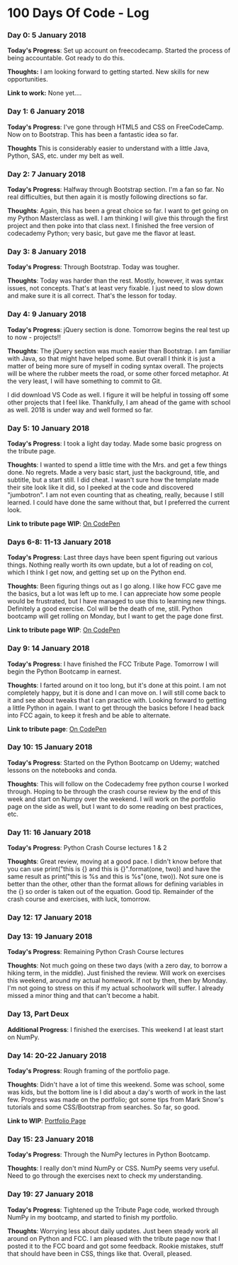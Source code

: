 # 100 Days Of Code - Log

### Day 0: 5 January 2018

**Today's Progress**: Set up account on freecodecamp. Started the process of being accountable. Got ready to do this. 

**Thoughts:** I am looking forward to getting started. New skills for new opportunities.

**Link to work:** None yet....

### Day 1: 6 January 2018

**Today's Progress**: I've gone through HTML5 and CSS on FreeCodeCamp. Now on to Bootstrap. This has been a fantastic idea so far. 

**Thoughts** This is considerably easier to understand with a little Java, Python, SAS, etc. under my belt as well. 

### Day 2: 7 January 2018

**Today's Progress**: Halfway through Bootstrap section. I'm a fan so far. No real difficulties, but then again it is mostly following directions so far. 

**Thoughts**: Again, this has been a great choice so far. I want to get going on my Python Masterclass as well. I am thinking I will give this through the first project and then poke into that class next. I finished the free version of codecademy Python; very basic, but gave me the flavor at least. 

### Day 3: 8 January 2018

**Today's Progress**: Through Bootstrap. Today was tougher.

**Thoughts**: Today was harder than the rest. Mostly, however, it was syntax issues, not concepts. That's at least very fixable. I just need to slow down and make sure it is all correct. That's the lesson for today. 

### Day 4: 9 January 2018

**Today's Progress**: jQuery section is done. Tomorrow begins the real test up to now - projects!!

**Thoughts**: The jQuery section was much easier than Bootstrap. I am familiar with Java, so that might have helped some. But overall I think it is just a matter of being more sure of myself in coding syntax overall. The projects will be where the rubber meets the road, or some other forced metaphor. At the very least, I will have something to commit to Git. 

I did download VS Code as well. I figure it will be helpful in tossing off some other projects that I feel like. Thankfully, I am ahead of the game with school as well. 2018 is under way and well formed so far. 

### Day 5: 10 January 2018

**Today's Progress**: I took a light day today. Made some basic progress on the tribute page. 

**Thoughts**: I wanted to spend a little time with the Mrs. and get a few things done. No regrets. Made a very basic start, just the background, title, and subtitle, but a start still. I did cheat. I wasn't sure how the template made their site look like it did, so I peeked at the code and discovered "jumbotron". I am not even counting that as cheating, really, because I still learned. I could have done the same without that, but I preferred the current look. 

**Link to tribute page WIP**: [On CodePen](https://codepen.io/brucemwarren/pen/MrVObQ)

### Days 6-8: 11-13 January 2018

**Today's Progress**: Last three days have been spent figuring out various things. Nothing really worth its own update, but a lot of reading on col, which I think I get now, and getting set up on the Python end. 

**Thoughts**: Been figuring things out as I go along. I like how FCC gave me the basics, but a lot was left up to me. I can appreciate how some people would be frustrated, but I have managed to use this to learning new things. Definitely a good exercise. Col will be the death of me, still. Python bootcamp will get rolling on Monday, but I want to get the page done first. 

**Link to tribute page WIP**: [On CodePen](https://codepen.io/brucemwarren/pen/MrVObQ)

### Day 9: 14 January 2018

**Today's Progress**: I have finished the FCC Tribute Page. Tomorrow I will begin the Python Bootcamp in earnest. 

**Thoughts**: I farted around on it too long, but it's done at this point. I am not completely happy, but it is done and I can move on. I will still come back to it and see about tweaks that I can practice with. Looking forward to getting a little Python in again. I want to get through the basics before I head back into FCC again, to keep it fresh and be able to alternate. 

**Link to tribute page**: [On CodePen](https://codepen.io/brucemwarren/pen/MrVObQ)

### Day 10: 15 January 2018

**Today's Progress**: Started on the Python Bootcamp on Udemy; watched lessons on the notebooks and conda.

**Thoughts**: This will follow on the Codecademy free python course I worked through. Hoping to be through the crash course review by the end of this week and start on Numpy over the weekend. I will work on the portfolio page on the side as well, but I want to do some reading on best practices, etc. 

### Day 11: 16 January 2018

**Today's Progress**: Python Crash Course lectures 1 & 2

**Thoughts**: Great review, moving at a good pace. I didn't know before that you can use print("this is {} and this is {}".format(one, two)) and have the same result as print("this is %s and this is %s"(one, two)). Not sure one is better than the other, other than the format allows for defining variables in the {} so order is taken out of the equation. Good tip. Remainder of the crash course and exercises, with luck, tomorrow.

### Day 12: 17 January 2018
### Day 13: 19 January 2018

**Today's Progress**: Remaining Python Crash Course lectures

**Thoughts**: Not much going on these two days (with a zero day, to borrow a hiking term, in the middle). Just finished the review. Will work on exercises this weekend, around my actual homework. If not by then, then by Monday. I'm not going to stress on this if my actual schoolwork will suffer. I already missed a minor thing and that can't become a habit.

### Day 13, Part Deux

**Additional Progress**: I finished the exercises. This weekend I at least start on NumPy.

### Day 14: 20-22 January 2018

**Today's Progress**: Rough framing of the portfolio page.

**Thoughts**: Didn't have a lot of time this weekend. Some was school, some was kids, but the bottom line is I did about a day's worth of work in the last few. Progress was made on the portfolio; got some tips from Mark Snow's tutorials and some CSS/Bootstrap from searches. So far, so good. 

**Link to WIP**: [Portfolio Page](https://codepen.io/brucemwarren/pen/goqvNP)

### Day 15: 23 January 2018

**Today's Progress**: Through the NumPy lectures in Python Bootcamp.

**Thoughts**: I really don't mind NumPy or CSS. NumPy seems very useful. Need to go through the exercises next to check my understanding. 

### Day 19: 27 January 2018

**Today's Progress**: Tightened up the Tribute Page code, worked through NumPy in my bootcamp, and started to finish my portfolio.

**Thoughts**: Worrying less about daily updates. Just been steady work all around on Python and FCC. I am pleased with the tribute page now that I posted it to the FCC board and got some feedback. Rookie mistakes, stuff that should have been in CSS, things like that. Overall, pleased. 
